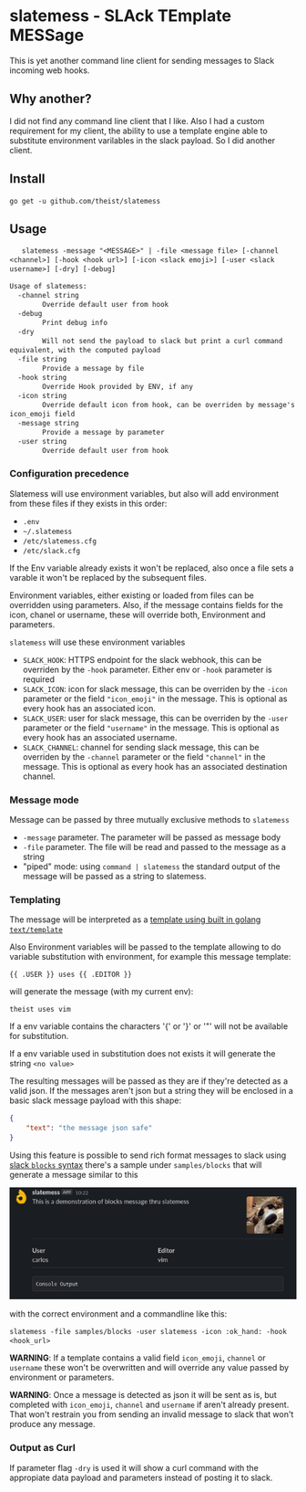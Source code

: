 # slatemess - SLAck TEmplate MESSage

This is yet another command line client for sending messages to Slack incoming web hooks.

## Why another?

I did not find any command line client that I like. Also I had a custom requirement for my client, the ability to use a template engine able to substitute environment varilables in the slack payload. So I did another client.

## Install

```text
go get -u github.com/theist/slatemess
```

## Usage

```text
   slatemess -message "<MESSAGE>" | -file <message file> [-channel <channel>] [-hook <hook url>] [-icon <slack emoji>] [-user <slack username>] [-dry] [-debug]
```

```text
Usage of slatemess:
  -channel string
        Override default user from hook
  -debug
        Print debug info
  -dry
        Will not send the payload to slack but print a curl command equivalent, with the computed payload
  -file string
        Provide a message by file
  -hook string
        Override Hook provided by ENV, if any
  -icon string
        Override default icon from hook, can be overriden by message's icon_emoji field
  -message string
        Provide a message by parameter
  -user string
        Override default user from hook
```

### Configuration precedence

Slatemess will use environment variables, but also will add environment from these files if they exists in this order:

- `.env`
- `~/.slatemess`
- `/etc/slatemess.cfg`
- `/etc/slack.cfg`

If the Env variable already exists it won't be replaced, also once a file sets a varable it won't be replaced by the subsequent files.

Environment variables, either existing or loaded from files can be overridden using parameters. Also, if the message contains fields for the icon, chanel or username, these will override both, Environment and parameters.

`slatemess` will use these environment variables

- `SLACK_HOOK`: HTTPS endpoint for the slack webhook, this can be overriden by the `-hook` parameter. Either env or `-hook` parameter is required
- `SLACK_ICON`: icon for slack message, this can be overriden by the `-icon` parameter or the field `"icon_emoji"` in the message. This is optional as every hook has an associated icon.
- `SLACK_USER`: user for slack message, this can be overriden by the `-user` parameter or the field `"username"` in the message. This is optional as every hook has an associated username.
- `SLACK_CHANNEL`: channel for sending slack message, this can be overriden by the `-channel` parameter or the field `"channel"` in the message. This is optional as every hook has an associated destination channel.

### Message mode

Message can be passed by three mutually exclusive methods to `slatemess`

- `-message` parameter. The parameter will be passed as message body
- `-file` parameter. The file will be read and passed to the message as a string
- "piped" mode: using `command | slatemess` the standard output of the message will be passed as a string to slatemess.

### Templating

The message will be interpreted as a [template using built in golang `text/template`](https://golang.org/pkg/text/template/)

Also Environment variables will be passed to the template allowing to do variable substitution with environment, for example this message template:

```go-text-template
{{ .USER }} uses {{ .EDITOR }}
```

will generate the message (with my current env):

```text
theist uses vim
```

If a env variable contains the characters '{' or '}' or '"' will not be available for substitution.

If a env variable used in substitution does not exists it will generate the string `<no value>`

The resulting messages will be passed as they are if they're detected as a valid json. If the messages aren't json but a string they will be enclosed in a basic slack message payload with this shape:

```json
{
    "text": "the message json safe"
}
```

Using this feature is possible to send rich format messages to slack using [slack `blocks` syntax](https://api.slack.com/reference/block-kit/blocks) there's a sample under `samples/blocks` that will generate a message similar to this

![blocks message](https://github.com/theist/slatemess/blob/media/sample_message.png?raw=true)

with the correct environment and a commandline like this:

```shell
slatemess -file samples/blocks -user slatemess -icon :ok_hand: -hook <hook_url>
```

**WARNING**: If a template contains a valid field `icon_emoji`, `channel` or `username` these won't be overwritten and will override any value passed by environment or parameters.

**WARNING**: Once a message is detected as json it will be sent as is, but completed with `icon_emoji`, `channel` and `username` if aren't already present. That won't restrain you from sending an invalid message to slack that won't produce any message.

### Output as Curl

If parameter flag `-dry` is used it will show a curl command with the appropiate data payload and parameters instead of posting it to slack.
